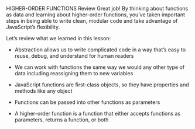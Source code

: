 HIGHER-ORDER FUNCTIONS
Review
Great job! By thinking about functions as data and learning about higher-order functions, you’ve taken important steps in being able to write clean, modular code and take advantage of JavaScript’s flexibility.

Let’s review what we learned in this lesson:

- Abstraction allows us to write complicated code in a way that’s easy to reuse, debug, and understand for human readers

- We can work with functions the same way we would any other type of data including reassigning them to new variables

- JavaScript functions are first-class objects, so they have properties and methods like any object

- Functions can be passed into other functions as parameters

- A higher-order function is a function that either accepts functions as parameters, returns a function, or both